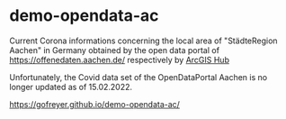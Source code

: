 # demo-opendata-ac

Current Corona informations concerning the local area of "StädteRegion Aachen" in Germany obtained by the open data portal of https://offenedaten.aachen.de/ respectively by <a href="https://hub.arcgis.com/datasets/917fc37a709542548cc3be077a786c17_0">ArcGIS Hub</a>

Unfortunately, the Covid data set of the OpenDataPortal Aachen is no longer updated as of 15.02.2022.

https://gofreyer.github.io/demo-opendata-ac/
